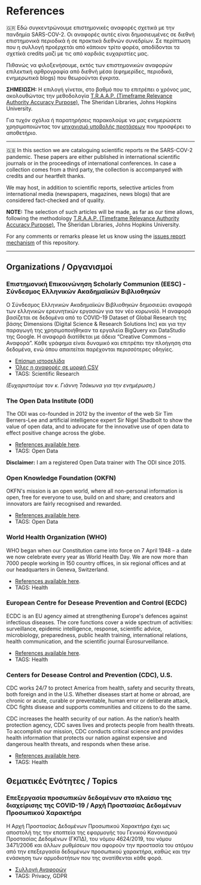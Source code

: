 # References

🇬🇷 Εδώ συγκεντρώνουμε επιστημονικές αναφορές σχετικά με την πανδημία SARS-COV-2. Οι αναφορές αυτές είναι δημοσιευμένες σε διεθνή επιστημονικά περιοδικά ή σε πρακτικά διεθνών συνεδρίων. Σε περίπτωση που η συλλογή προέρχετάι από κάποιον τρίτο φορέα, αποδίδονται τα σχετίκά credits μαζί με τις από καρδιάς ευχαριστίες μας.

Πιθανώς να φιλοξενήσουμε, εκτός των επιστημονικών αναφορών επιλεκτική αρθρογραφία από διεθνή μέσα (εφημερίδες, περιοδικά, ενημερωτικά blogs) που θεωρούνται έγκριτα. 

__ΣΗΜΕΙΩΣΗ:__ Η επιλογή γίνεται, στο βαθμό που το επιτρέπει ο χρόνος μας, ακολουθώντας την μεθοδολογία [T.R.A.A.P. (Timeframe Relevance Authority Accuracy Purpose)](https://guides.library.jhu.edu/c.php?g=202581&p=1334872), The Sheridan Libraries, Johns Hopkins University. 

Για τυχόν σχόλια ή παρατηρήσεις παρακολούμε να μας ενημερώσετε χρησιμοποιώντας τον [μηχανισμό υποβολής προτάσεων](https://github.com/akritiko/covid19gr/issues) που προσφέρει το αποθετήριο.
___

🇬🇧 In this section we are cataloguing scientific reports re the SARS-COV-2 pandemic. These papers are either published in international scientific journals or in the proceedings of international conferences. In case a collection comes from a third party, the collection is accompanyed with credits and our heartfelt thanks.

We may host, in addition to scientific reports, selective articles from international media (newspapers, magazines, news blogs) that are considered fact-checked and of quality.

__NOTE:__ The selection of such articles will be made, as far as our time allows, following the methodology [T.R.A.A.P. (Timeframe Relevance Authority Accuracy Purpose)](https://guides.library.jhu.edu/c.php?g=202581&p=1334872), The Sheridan Libraries, Johns Hopkins University.

For any comments or remarks please let us know using the [issues report mechanism](https://github.com/akritiko/covid19gr/issues) of this repository.
___

## Organizations / Οργανισμοί

### Επιστημονική Επικοινώνηση Scholarly Communion (EESC) - Σύνδεσμος Ελληνικών Ακαδημαϊκών Βιβλιοθηκών

Ο Σύνδεσμος Ελληνικών Ακαδημαϊκών Βιβλιοθηκών δημοσιεύει αναφορά των ελληνικών ερευνητικών εργασιών για τον νέο κορωνοϊό. Η αναφορά βασίζεται σε δεδομένα από το COVID-19 Dataset of Global Research της βάσης Dimensions (Digital Science & Research Solutions Inc) και για την παραγωγή της χρησιμοποιήθηκαν τα εργαλεία BigQuery και DataStudio της Google. Η αναφορά διατίθεται με άδεια “Creative Commons – Αναφορά”. Κάθε γράφημα είναι δυναμικό και επιτρέπει την πλοήγηση στα δεδομένα, ενώ όπου απαιτείται παρέχονται περισσότερες οδηγίες.

- [Επίσημη ιστοσελίδα](https://scholarly.heal-link.gr/coviddashboard/)
- [Όλες η αναφορές σε μορφή CSV](https://github.com/akritiko/covid19gr/blob/master/references/covid19_publications_greece.csv)
- TAGS: Scientific Research

_(Ευχαριστούμε τον κ. Γιάννη Τσάκωνα για την ενημέρωση.)_

### The Open Data Institute (ODI)

The ODI was co-founded in 2012 by the inventor of the web Sir Tim Berners-Lee and artificial intelligence expert Sir Nigel Shadbolt to show the value of open data, and to advocate for the innovative use of open data to effect positive change across the globe.

- [References available here](https://theodi.org/?s=covid-19).
- TAGS: Open Data

__Disclaimer:__ I am a registered Open Data trainer with The ODI since 2015.

### Open Knowledge Foundation (OKFN)

OKFN's mission is an open world, where all non-personal information is open, free for everyone to use, build on and share; and creators and innovators are fairly recognised and rewarded.

- [References available here](https://okfn.org/search/?q=covid-19).
- TAGS: Open Data

### World Health Organization (WHO)

WHO began when our Constitution came into force on 7 April 1948 – a date we now celebrate every year as World Health Day. We are now more than 7000 people working in 150 country offices, in six regional offices and at our headquarters in Geneva, Switzerland.

- [References available here](https://www.who.int/emergencies/diseases/novel-coronavirus-2019/technical-guidance-publications).
- TAGS: Health

### European Centre for Desease Prevention and Control (ECDC)

ECDC is an EU agency aimed at strengthening Europe's defences against infectious diseases. The core functions cover a wide spectrum of activities: surveillance, epidemic intelligence, response, scientific advice, microbiology, preparedness, public health training, international relations, health communication, and the scientific journal Eurosurveillance.

- [References available here](https://www.ecdc.europa.eu/en/publications-data?s=covid-19).
- TAGS: Health

### Centers for Desease Control and Prevention (CDC), U.S.

CDC works 24/7 to protect America from health, safety and security threats, both foreign and in the U.S. Whether diseases start at home or abroad, are chronic or acute, curable or preventable, human error or deliberate attack, CDC fights disease and supports communities and citizens to do the same.

CDC increases the health security of our nation. As the nation’s health protection agency, CDC saves lives and protects people from health threats. To accomplish our mission, CDC conducts critical science and provides health information that protects our nation against expensive and dangerous health threats, and responds when these arise.

- [References available here](https://search.cdc.gov/search/?query=covid-19&sitelimit=cdc).
- TAGS: Health

## Θεματικές Ενότητες / Topics

### Επεξεργασία προσωπικών δεδομένων στο πλαίσιο της διαχείρισης της COVID-19 / Αρχή Προστασίας Δεδομένων Προσωπικού Χαρακτήρα

Η Αρχή Προστασίας Δεδομένων Προσωπικού Χαρακτήρα έχει ως αποστολή της την εποπτεία της εφαρμογής του Γενικού Κανονισμού Προστασίας Δεδομένων (ΓΚΠΔ), του νόμου 4624/2019, του νόμου 3471/2006 και άλλων ρυθμίσεων που αφορούν την προστασία του ατόμου από την επεξεργασία δεδομένων προσωπικού χαρακτήρα, καθώς και την ενάσκηση των αρμοδιοτήτων που της ανατίθενται κάθε φορά.

- [Συλλογή Αναφορών](https://www.dpa.gr/enimerwtiko/thematikes_enotites/COVID-19)
- TAGS: Privacy, GDPR

